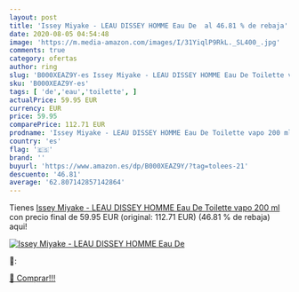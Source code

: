 ```yaml
---
layout: post
title: 'Issey Miyake - LEAU DISSEY HOMME Eau De  al 46.81 % de rebaja'
date: 2020-08-05 04:54:48
image: 'https://m.media-amazon.com/images/I/31YiqlP9RkL._SL400_.jpg'
comments: true
category: ofertas
author: ring
slug: 'B000XEAZ9Y-es Issey Miyake - LEAU DISSEY HOMME Eau De Toilette vapo 200 ml'
sku: 'B000XEAZ9Y-es'
tags: [ 'de','eau','toilette', ]
actualPrice: 59.95 EUR
currency: EUR
price: 59.95
comparePrice: 112.71 EUR
prodname: 'Issey Miyake - LEAU DISSEY HOMME Eau De Toilette vapo 200 ml'
country: 'es'
flag: '🇪🇸'
brand: ''
buyurl: 'https://www.amazon.es/dp/B000XEAZ9Y/?tag=tolees-21'
descuento: '46.81'
average: '62.807142857142864'
---
```


Tienes [Issey Miyake - LEAU DISSEY HOMME Eau De Toilette vapo 200 ml](https://www.amazon.es/dp/B000XEAZ9Y/?tag=tolees-21) con precio final de  59.95 EUR (original: 112.71 EUR) (46.81 %  de rebaja) aqui!

[![Issey Miyake - LEAU DISSEY HOMME Eau De ](https://m.media-amazon.com/images/I/31YiqlP9RkL._SL400_.jpg)](https://www.amazon.es/dp/B000XEAZ9Y/?tag=tolees-21)

🔎:


[🛒 Comprar!!!](https://www.amazon.es/dp/B000XEAZ9Y/?tag=tolees-21)
